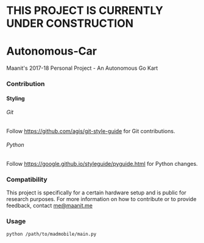# THIS PROJECT IS CURRENTLY UNDER CONSTRUCTION

# Autonomous-Car
Maanit's 2017-18 Personal Project - An Autonomous Go Kart


### Contribution
#### Styling
###### Git
Follow https://github.com/agis/git-style-guide for Git contributions.
###### Python
Follow https://google.github.io/styleguide/pyguide.html for Python changes.

### Compatibility
This project is specifically for a certain hardware setup and is public for research purposes. For more information on how to contribute or to provide feedback, contact me@maanit.me

### Usage
    python /path/to/madmobile/main.py
